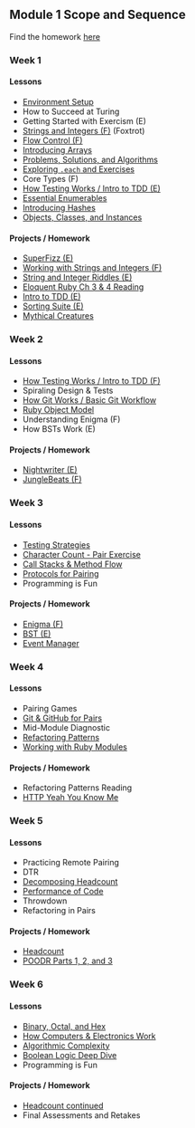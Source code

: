 ## Module 1 Scope and Sequence

Find the homework [here](https://github.com/turingschool/turing-homework)

### Week 1

#### Lessons

* [Environment Setup](https://github.com/turingschool/lesson_plans/blob/master/ruby_01-object_oriented_programming_with_ruby/environment_setup.markdown)
* How to Succeed at Turing
* Getting Started with Exercism (E)
* [Strings and Integers (F)](https://github.com/turingschool/lesson_plans/blob/master/ruby_01-object_oriented_programming_with_ruby/strings_and_integers.markdown) (Foxtrot)
* [Flow Control (F)](https://github.com/turingschool/lesson_plans/blob/master/ruby_01-object_oriented_programming_with_ruby/flow_control.markdown)
* [Introducing Arrays](https://github.com/turingschool/lesson_plans/blob/master/ruby_01-object_oriented_programming_with_ruby/arrays_and_hashes.markdown)
* [Problems, Solutions, and Algorithms](https://github.com/turingschool/lesson_plans/blob/master/ruby_01-object_oriented_programming_with_ruby/problems_solutions_algorithms.markdown)
* [Exploring `.each` and Exercises](https://github.com/turingschool/lesson_plans/blob/master/ruby_01-object_oriented_programming_with_ruby/primer_on_each.markdown)
* Core Types (F)
* [How Testing Works / Intro to TDD (E)](https://github.com/turingschool/lesson_plans/blob/master/ruby_01-object_oriented_programming_with_ruby/how_testing_works.markdown)
* [Essential Enumerables](https://github.com/turingschool/lesson_plans/blob/master/ruby_01-object_oriented_programming_with_ruby/enumerable_methods.markdown)
* [Introducing Hashes](https://github.com/turingschool/lesson_plans/blob/master/ruby_01-object_oriented_programming_with_ruby/object_oriented_programming.markdown)
* [Objects, Classes, and Instances](https://github.com/turingschool/lesson_plans/blob/master/ruby_01-object_oriented_programming_with_ruby/object_oriented_programming.markdown)

#### Projects / Homework

* [SuperFizz (E)](https://github.com/turingschool/challenges/blob/master/super_fizz.markdown)
* [Working with Strings and Integers (F)](https://github.com/turingschool/challenges/blob/master/working_with_strings_and_integers.markdown)
* [String and Integer Riddles (E)](https://github.com/turingschool/challenges/blob/master/string-and-integer-riddles.markdown)
* [Eloquent Ruby Ch 3 & 4 Reading](https://github.com/turingschool/challenges/blob/master/eloquent_ruby_arrays_and_strings.markdown)
* [Intro to TDD (E)](http://tutorials.jumpstartlab.com/topics/testing/intro-to-tdd.html)
* [Sorting Suite (E)](https://github.com/turingschool/curriculum/blob/master/source/projects/sorting_suite.markdown)
* [Mythical Creatures](https://github.com/turingschool/ruby-exercises/blob/master/mythical-creatures/README.md)

### Week 2

#### Lessons

* [How Testing Works / Intro to TDD (F)](https://github.com/turingschool/lesson_plans/blob/master/ruby_01-object_oriented_programming_with_ruby/how_testing_works.markdown)
* Spiraling Design & Tests
* [How Git Works / Basic Git Workflow](https://github.com/turingschool/lesson_plans/blob/master/ruby_01-object_oriented_programming_with_ruby/intro_to_git.markdown)
* [Ruby Object Model](https://github.com/turingschool/lesson_plans/blob/master/ruby_01-object_oriented_programming_with_ruby/ruby_object_model1.markdown)
* Understanding Enigma (F)
* How BSTs Work (E)

#### Projects / Homework

* [Nightwriter (E)](https://github.com/turingschool/curriculum/blob/master/source/projects/night_writer.markdown)
* [JungleBeats (F)](https://github.com/turingschool/curriculum/blob/master/source/projects/jungle_beat.markdown)

### Week 3

#### Lessons

* [Testing Strategies](https://github.com/turingschool/lesson_plans/blob/master/ruby_01-object_oriented_programming_with_ruby/testing_strategies_and_encapsulation.markdown)
* [Character Count - Pair Exercise](https://github.com/turingschool/challenges/blob/master/character_count.markdown)
* [Call Stacks & Method Flow](https://github.com/turingschool/lesson_plans/blob/master/ruby_01-object_oriented_programming_with_ruby/stacks_methods_and_program_flow.markdown)
* [Protocols for Pairing](https://github.com/turingschool/lesson_plans/blob/master/ruby_01-object_oriented_programming_with_ruby/pairing_patterns.markdown)
* Programming is Fun

#### Projects / Homework

* [Enigma (F)](https://github.com/turingschool/curriculum/blob/master/source/projects/enigma.markdown)
* [BST (E)](https://github.com/turingschool/curriculum/blob/master/source/projects/binary_search_tree.markdown)
* [Event Manager](https://github.com/turingschool/curriculum/blob/master/source/projects/eventmanager.markdown)

### Week 4

#### Lessons

* Pairing Games
* [Git & GitHub for Pairs](https://github.com/turingschool/lesson_plans/blob/master/ruby_01-object_oriented_programming_with_ruby/git_and_github_for_pairs.markdown)
* Mid-Module Diagnostic
* [Refactoring Patterns](https://github.com/turingschool/lesson_plans/blob/master/ruby_01-object_oriented_programming_with_ruby/refactoring_patterns.markdown)
* [Working with Ruby Modules](https://github.com/turingschool/lesson_plans/blob/master/ruby_01-object_oriented_programming_with_ruby/modules.markdown)

#### Projects / Homework

* Refactoring Patterns Reading
* [HTTP Yeah You Know Me](https://github.com/turingschool/curriculum/blob/master/source/projects/http_yeah_you_know_me.markdown)

### Week 5

#### Lessons

* Practicing Remote Pairing
* DTR
* [Decomposing Headcount](https://github.com/turingschool/lesson_plans/blob/master/ruby_01-object_oriented_programming_with_ruby/decomposing_headcount.markdown)
* [Performance of Code](https://github.com/turingschool/lesson_plans/blob/master/ruby_01-object_oriented_programming_with_ruby/performance_of_code.markdown)
* Throwdown
* Refactoring in Pairs

#### Projects / Homework

* [Headcount](https://github.com/turingschool/curriculum/blob/master/source/projects/headcount.markdown)
* [POODR Parts 1, 2, and 3](https://github.com/turingschool/lesson_plans/blob/master/ruby_01-object_oriented_programming_with_ruby/performance_of_code.markdown)

### Week 6

#### Lessons

* [Binary, Octal, and Hex](https://github.com/turingschool/lesson_plans/blob/master/ruby_01-object_oriented_programming_with_ruby/performance_of_code.markdown)
* [How Computers & Electronics Work](https://github.com/turingschool/lesson_plans/blob/master/ruby_01-object_oriented_programming_with_ruby/how_computers_work.markdown)
* [Algorithmic Complexity](https://github.com/turingschool/lesson_plans/blob/master/ruby_01-object_oriented_programming_with_ruby/algorthmic_complexity.markdown)
* [Boolean Logic Deep Dive](https://github.com/turingschool/lesson_plans/blob/master/ruby_01-object_oriented_programming_with_ruby/boolean_logic.markdown)
* Programming is Fun

#### Projects / Homework

* [Headcount continued](https://github.com/turingschool/curriculum/blob/master/source/projects/headcount.markdown)
* Final Assessments and Retakes
